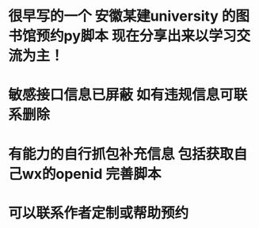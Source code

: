# 很早写的一个 安徽某建university 的图书馆预约py脚本 现在分享出来以学习交流为主！
# 敏感接口信息已屏蔽 如有违规信息可联系删除
# 有能力的自行抓包补充信息 包括获取自己wx的openid 完善脚本
# 可以联系作者定制或帮助预约
